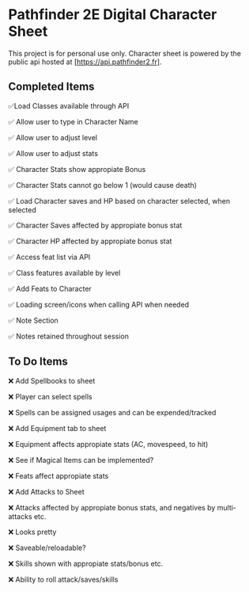 # Pathfinder 2E Digital Character Sheet

This project is for personal use only.
Character sheet is powered by the public api hosted at [https://api.pathfinder2.fr].

## Completed Items

✅Load Classes available through API

✅ Allow user to type in Character Name

✅ Allow user to adjust level

✅ Allow user to adjust stats

✅ Character Stats show appropiate Bonus

✅ Character Stats cannot go below 1 (would cause death)

✅ Load Character saves and HP based on character selected, when selected

✅ Character Saves affected by appropiate bonus stat

✅ Character HP affected by appropiate bonus stat

✅  Access feat list via API

✅ Class features available by level

✅ Add Feats to Character

✅ Loading screen/icons when calling API when needed

✅ Note Section

✅ Notes retained throughout session

## To Do Items

❌ Add Spellbooks to sheet

❌ Player can select spells

❌ Spells can be assigned usages and can be expended/tracked

❌ Add Equipment tab to sheet

❌ Equipment affects appropiate stats (AC, movespeed, to hit)

❌ See if Magical Items can be implemented?

❌ Feats affect appropiate stats

❌ Add Attacks to Sheet

❌ Attacks affected by appropiate bonus stats, and negatives by multi-attacks etc.

❌ Looks pretty 

❌ Saveable/reloadable?

❌ Skills shown with appropiate stats/bonus etc.

❌ Ability to roll attack/saves/skills





